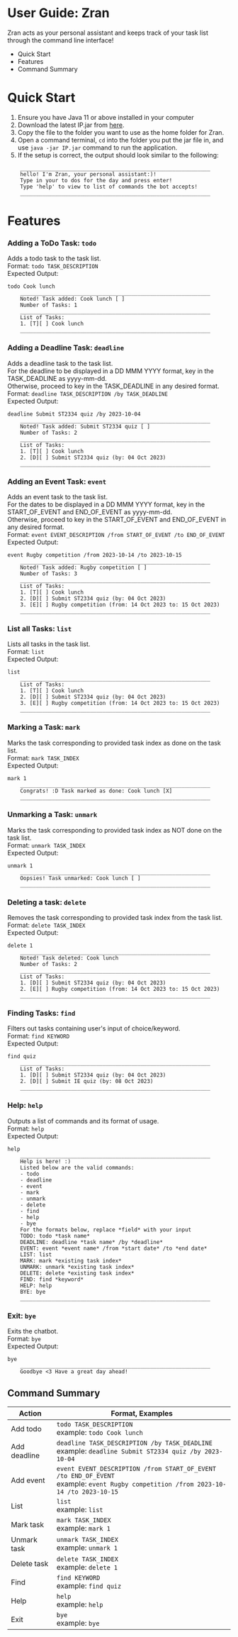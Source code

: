 # User Guide: Zran
Zran acts as your personal assistant and keeps track of your task list through the command line interface!
* Quick Start
* Features
* Command Summary

# Quick Start
1. Ensure you have Java 11 or above installed in your computer
2. Download the latest IP.jar from [here](https://github.com/NaychiMin/ip/releases).
3. Copy the file to the folder you want to use as the home folder for Zran.
4. Open a command terminal, `cd` into the folder you put the jar file in, and use `java -jar IP.jar` command to run the application.
5. If the setup is correct, the output should look similar to the following: 
```
    ____________________________________________________________
    hello! I'm Zran, your personal assistant:)!
    Type in your to dos for the day and press enter!
    Type 'help' to view to list of commands the bot accepts!
    ____________________________________________________________
```

# Features
### Adding a ToDo Task: `todo`

Adds a todo task to the task list.  
Format: `todo TASK_DESCRIPTION`  
Expected Output:
```
todo Cook lunch
    ____________________________________________________________
    Noted! Task added: Cook lunch [ ]
    Number of Tasks: 1
    ____________________________________________________________
    List of Tasks:
    1. [T][ ] Cook lunch
    ____________________________________________________________
```

### Adding a Deadline Task: `deadline`

Adds a deadline task to the task list.  
For the deadline to be displayed in a DD MMM YYYY format, key in the TASK_DEADLINE as yyyy-mm-dd.   
Otherwise, proceed to key in the TASK_DEADLINE in any desired format.  
Format: `deadline TASK_DESCRIPTION /by TASK_DEADLINE`   
Expected Output:
```
deadline Submit ST2334 quiz /by 2023-10-04
    ____________________________________________________________
    Noted! Task added: Submit ST2334 quiz [ ]
    Number of Tasks: 2
    ____________________________________________________________
    List of Tasks:
    1. [T][ ] Cook lunch
    2. [D][ ] Submit ST2334 quiz (by: 04 Oct 2023)
    ____________________________________________________________
```

### Adding an Event Task: `event`

Adds an event task to the task list.   
For the dates to be displayed in a DD MMM YYYY format, key in the START_OF_EVENT and END_OF_EVENT as yyyy-mm-dd.   
Otherwise, proceed to key in the START_OF_EVENT and END_OF_EVENT in any desired format.   
Format: `event EVENT_DESCRIPTION /from START_OF_EVENT /to END_OF_EVENT`   
Expected Output:
```
event Rugby competition /from 2023-10-14 /to 2023-10-15
    ____________________________________________________________
    Noted! Task added: Rugby competition [ ]
    Number of Tasks: 3
    ____________________________________________________________
    List of Tasks:
    1. [T][ ] Cook lunch
    2. [D][ ] Submit ST2334 quiz (by: 04 Oct 2023)
    3. [E][ ] Rugby competition (from: 14 Oct 2023 to: 15 Oct 2023)
    ____________________________________________________________
```

### List all Tasks: `list`

Lists all tasks in the task list.   
Format: `list`   
Expected Output:
```
list
    ____________________________________________________________
    List of Tasks:
    1. [T][ ] Cook lunch
    2. [D][ ] Submit ST2334 quiz (by: 04 Oct 2023)
    3. [E][ ] Rugby competition (from: 14 Oct 2023 to: 15 Oct 2023)
    ____________________________________________________________
```

### Marking a Task: `mark`

Marks the task corresponding to provided task index as done on the task list.  
Format: `mark TASK_INDEX`   
Expected Output:
```
mark 1
    ____________________________________________________________
    Congrats! :D Task marked as done: Cook lunch [X]
    ____________________________________________________________
```

### Unmarking a Task: `unmark`

Marks the task corresponding to provided task index as NOT done on the task list.   
Format: `unmark TASK_INDEX`   
Expected Output:
```
unmark 1
    ____________________________________________________________
    Oopsies! Task unmarked: Cook lunch [ ]
    ____________________________________________________________
```

### Deleting a task: `delete`

Removes the task corresponding to provided task index from the task list.   
Format: `delete TASK_INDEX`   
Expected Output:
```
delete 1
    ____________________________________________________________
    Noted! Task deleted: Cook lunch
    Number of Tasks: 2
    ____________________________________________________________
    List of Tasks:
    1. [D][ ] Submit ST2334 quiz (by: 04 Oct 2023)
    2. [E][ ] Rugby competition (from: 14 Oct 2023 to: 15 Oct 2023)
    ____________________________________________________________
```

### Finding Tasks: `find`

Filters out tasks containing user's input of choice/keyword.   
Format: `find KEYWORD`   
Expected Output:
```
find quiz
    ____________________________________________________________
    List of Tasks:
    1. [D][ ] Submit ST2334 quiz (by: 04 Oct 2023)
    2. [D][ ] Submit IE quiz (by: 08 Oct 2023)
    ____________________________________________________________
```

### Help: `help`

Outputs a list of commands and its format of usage.   
Format: `help`   
Expected Output:
```
help
    ____________________________________________________________
    Help is here! :) 
    Listed below are the valid commands: 
    - todo 
    - deadline 
    - event 
    - mark 
    - unmark 
    - delete 
    - find 
    - help 
    - bye 
    For the formats below, replace *field* with your input 
    TODO: todo *task name* 
    DEADLINE: deadline *task name* /by *deadline* 
    EVENT: event *event name* /from *start date* /to *end date* 
    LIST: list
    MARK: mark *existing task index* 
    UNMARK: unmark *existing task index* 
    DELETE: delete *existing task index* 
    FIND: find *keyword*
    HELP: help
    BYE: bye
    ____________________________________________________________
```

### Exit: `bye`

Exits the chatbot.   
Format: `bye`   
Expected Output:
```
bye
    ____________________________________________________________
    Goodbye <3 Have a great day ahead!
```

## Command Summary

| Action       | Format, Examples                                                                                                                  |
|--------------|-----------------------------------------------------------------------------------------------------------------------------------|
| Add todo     | `todo TASK_DESCRIPTION`<br>example: `todo Cook lunch`                                                                            |
| Add deadline | `deadline TASK_DESCRIPTION /by TASK_DEADLINE`<br>example: `deadline Submit ST2334 quiz /by 2023-10-04`                           |
| Add event    | `event EVENT_DESCRIPTION /from START_OF_EVENT /to END_OF_EVENT`<br>example: `event Rugby competition /from 2023-10-14 /to 2023-10-15`|
| List         | `list`<br>example: `list`                                                                                                         |
| Mark task    | `mark TASK_INDEX`<br>example: `mark 1`                                                                                           |
| Unmark task  | `unmark TASK_INDEX`<br>example: `unmark 1`                                                                                       |
| Delete task  | `delete TASK_INDEX`<br>example: `delete 1`                                                                                       |
| Find         | `find KEYWORD`<br>example: `find quiz`                                                                                           |
| Help         | `help`<br>example: `help`                                                                                                       |
| Exit         | `bye`<br>example: `bye`                                                                                                         |





